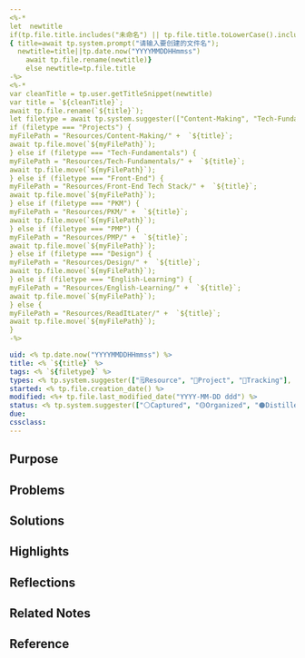 ```yaml
---
<%-* 
let  newtitle
if(tp.file.title.includes("未命名") || tp.file.title.toLowerCase().includes("untitled")) 
{ title=await tp.system.prompt("请输入要创建的文件名");
  newtitle=title||tp.date.now("YYYYMMDDHHmmss")
	await tp.file.rename(newtitle)}
	else newtitle=tp.file.title
-%>
<%-*
var cleanTitle = tp.user.getTitleSnippet(newtitle) 
var title = `${cleanTitle}`;
await tp.file.rename(`${title}`);
let filetype = await tp.system.suggester(["Content-Making", "Tech-Fundamentals", "Front-End", "PKM", "PMP", "Design","English-Learning"], ["Content-Making", "Tech-Fundamentals", "Front-End", "PKM", "PMP", "Design","English-Learning"], false, "路径放到哪里？") 
if (filetype === "Projects") { 
myFilePath = "Resources/Content-Making/" +  `${title}`;
await tp.file.move(`${myFilePath}`);
} else if (filetype === "Tech-Fundamentals") { 
myFilePath = "Resources/Tech-Fundamentals/" +  `${title}`;
await tp.file.move(`${myFilePath}`);
} else if (filetype === "Front-End") { 
myFilePath = "Resources/Front-End Tech Stack/" +  `${title}`;
await tp.file.move(`${myFilePath}`);
} else if (filetype === "PKM") { 
myFilePath = "Resources/PKM/" +  `${title}`;
await tp.file.move(`${myFilePath}`);
} else if (filetype === "PMP") { 
myFilePath = "Resources/PMP/" +  `${title}`;
await tp.file.move(`${myFilePath}`);
} else if (filetype === "Design") { 
myFilePath = "Resources/Design/" +  `${title}`;
await tp.file.move(`${myFilePath}`);
} else if (filetype === "English-Learning") { 
myFilePath = "Resources/English-Learning/" +  `${title}`;
await tp.file.move(`${myFilePath}`);
} else { 
myFilePath = "Resources/ReadItLater/" +  `${title}`;
await tp.file.move(`${myFilePath}`);
}
-%>

uid: <% tp.date.now("YYYYMMDDHHmmss") %> 
title: <% `${title}` %> 
tags: <% `${filetype}` %>
types: <% tp.system.suggester(["🗒️Resource", "🚀Project", "💪Tracking"], ["🗒️Resource", "🚀Project", "💪Tracking"]) %> 
started: <% tp.file.creation_date() %>
modified: <%+ tp.file.last_modified_date("YYYY-MM-DD ddd") %>
status: <% tp.system.suggester(["⚪Captured", "🟡Organized", "🟠Distilled","🟢Published","🔵Archived"], ["⚪Captured", "🟡Organized", "🟠Distilled", "🟢Published", "🔵Archived"]) %>
due:
cssclass:
---
```

## Purpose

## Problems

## Solutions


## Highlights


## Reflections

## Related Notes

## Reference
